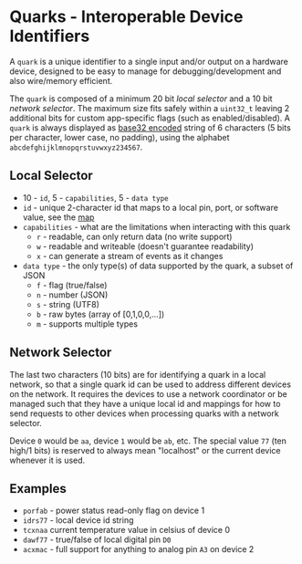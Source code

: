 # Quarks - Interoperable Device Identifiers

A `quark` is a unique identifier to a single input and/or output on a hardware device, designed to be easy to manage for debugging/development and also wire/memory efficient.

The `quark` is composed of a minimum 20 bit _local selector_ and a 10 bit _network selector_. The maximum size fits safely within a `uint32_t` leaving 2 additional bits for custom app-specific flags (such as enabled/disabled).  A `quark` is always displayed as [base32 encoded](http://tools.ietf.org/html/rfc3548) string of 6 characters (5 bits per character, lower case, no padding), using the alphabet `abcdefghijklmnopqrstuvwxyz234567`.

## Local Selector

* 10 - `id`, 5 - `capabilities`, 5 - `data type`
* `id` - unique 2-character id that maps to a local pin, port, or software value, see the [map](map.md)
* `capabilities` - what are the limitations when interacting with this quark
  * `r` - readable, can only return data (no write support)
  * `w` - readable and writeable (doesn't guarantee readability)
  * `x` - can generate a stream of events as it changes
* `data type` - the only type(s) of data supported by the quark, a subset of JSON
  * `f` - flag (true/false)
  * `n` - number (JSON)
  * `s` - string (UTF8)
  * `b` - raw bytes (array of [0,1,0,0,...])
  * `m` - supports multiple types

## Network Selector

The last two characters (10 bits) are for identifying a quark in a local network, so that a single quark id can be used to address different devices on the network.  It requires the devices to use a network coordinator or be managed such that they have a unique local id and mappings for how to send requests to other devices when processing quarks with a network selector.

Device `0` would be `aa`, device `1` would be `ab`, etc. The special value `77` (ten high/1 bits) is reserved to always mean "localhost" or the current device whenever it is used.

## Examples

* `porfab` - power status read-only flag on device 1
* `idrs77` - local device id string
* `tcxnaa` current temperature value in celsius of device 0
* `dawf77` - true/false of local digital pin `D0`
* `acxmac` - full support for anything to analog pin `A3` on device 2
